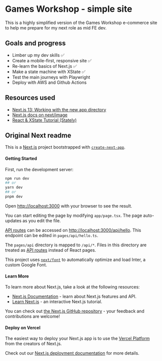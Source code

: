 # Games Workshop - simple site

This is a highly simplified version of the Games Workshop e-commerce site to help me prepare for my next role as mid FE dev.

## Goals and progress

- Limber up my dev skills ✅
- Create a mobile-first, responsive site ✅
- Re-learn the basics of Next.js ✅
- Make a state machine with XState ✅
- Test the main journeys with Playwright
- Deploy with AWS and Github Actions

## Resources used

- [Next.js 13: Working with the new app directory](https://blog.logrocket.com/next-js-13-new-app-directory/)
- [Next.js docs on next/image](https://nextjs.org/docs/api-reference/next/image)
- [React & XState Tutorial (Stately)](https://www.youtube.com/watch?v=wTFUVxaZol8&list=PLvWgkXBB3dd4ocSi17y1JmMmz7S5cV8vI&index=2)

## Original Next readme

This is a [Next.js](https://nextjs.org/) project bootstrapped with [`create-next-app`](https://github.com/vercel/next.js/tree/canary/packages/create-next-app).

#### Getting Started

First, run the development server:

```bash
npm run dev
## or
yarn dev
## or
pnpm dev
```

Open [http://localhost:3000](http://localhost:3000) with your browser to see the result.

You can start editing the page by modifying `app/page.tsx`. The page auto-updates as you edit the file.

[API routes](https://nextjs.org/docs/api-routes/introduction) can be accessed on [http://localhost:3000/api/hello](http://localhost:3000/api/hello). This endpoint can be edited in `pages/api/hello.ts`.

The `pages/api` directory is mapped to `/api/*`. Files in this directory are treated as [API routes](https://nextjs.org/docs/api-routes/introduction) instead of React pages.

This project uses [`next/font`](https://nextjs.org/docs/basic-features/font-optimization) to automatically optimize and load Inter, a custom Google Font.

#### Learn More

To learn more about Next.js, take a look at the following resources:

- [Next.js Documentation](https://nextjs.org/docs) - learn about Next.js features and API.
- [Learn Next.js](https://nextjs.org/learn) - an interactive Next.js tutorial.

You can check out [the Next.js GitHub repository](https://github.com/vercel/next.js/) - your feedback and contributions are welcome!

#### Deploy on Vercel

The easiest way to deploy your Next.js app is to use the [Vercel Platform](https://vercel.com/new?utm_medium=default-template&filter=next.js&utm_source=create-next-app&utm_campaign=create-next-app-readme) from the creators of Next.js.

Check out our [Next.js deployment documentation](https://nextjs.org/docs/deployment) for more details.
